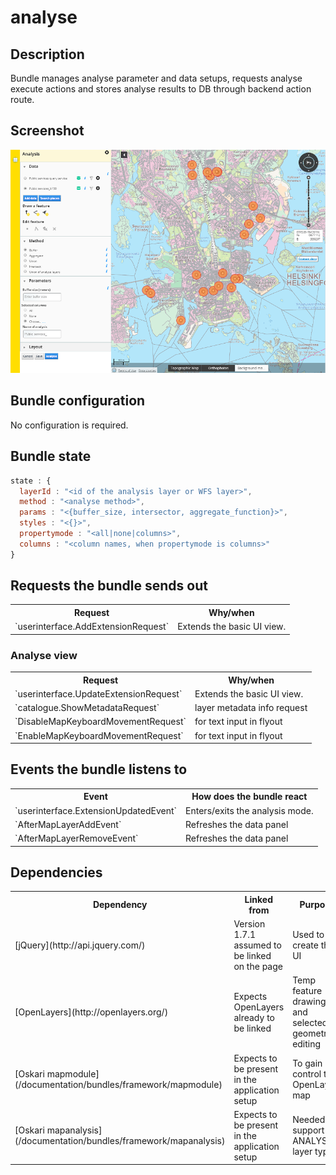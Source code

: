 # analyse

## Description

Bundle manages analyse parameter and data setups, requests analyse execute actions and stores analyse results to DB through backend action route.

## Screenshot

![screenshot](analyse.png)

## Bundle configuration

No configuration is required.

## Bundle state

```javascript
state : {
  layerId : "<id of the analysis layer or WFS layer>",
  method : "<analyse method>",
  params : "<{buffer_size, intersector, aggregate_function}>",
  styles : "<{}>",
  propertymode : "<all|none|columns>",
  columns : "<column names, when propertymode is columns>"
}
```


## Requests the bundle sends out

<table class="table">
  <tr>
    <th>Request</th><th>Why/when</th>
  </tr>
  <tr>
    <td>`userinterface.AddExtensionRequest`</td><td>Extends the basic UI view.</td>
  </tr>
</table>

### Analyse view

<table class="table">
  <tr>
    <th>Request</th><th>Why/when</th>
  </tr>
  <tr>
    <td>`userinterface.UpdateExtensionRequest`</td><td>Extends the basic UI view.</td>
  </tr>
  <tr>
    <td>`catalogue.ShowMetadataRequest`</td><td>layer metadata info request</td>
  </tr>
  <tr>
    <td>`DisableMapKeyboardMovementRequest`</td><td>for text input in flyout</td>
  </tr>
  <tr>
    <td>`EnableMapKeyboardMovementRequest`</td><td>for text input in flyout</td>
  </tr>
</table>

## Events the bundle listens to

<table class="table">
  <tr>
    <th>Event</th><th>How does the bundle react</th>
  </tr>
  <tr>
    <td>`userinterface.ExtensionUpdatedEvent`</td>
    <td>Enters/exits the analysis mode.</td>
  </tr>
  <tr>
    <td>`AfterMapLayerAddEvent`</td>
    <td>Refreshes the data panel</td>
  </tr>
  <tr>
    <td>`AfterMapLayerRemoveEvent`</td>
    <td>Refreshes the data panel</td>
  </tr>
</table>

## Dependencies

<table class="table">
  <tr>
    <th>Dependency</th><th>Linked from</th><th>Purpose</th>
  </tr>
  <tr>
    <td> [jQuery](http://api.jquery.com/) </td>
    <td> Version 1.7.1 assumed to be linked on the page</td>
    <td> Used to create the UI</td>
  </tr>
  <tr>
    <td> [OpenLayers](http://openlayers.org/) </td>
    <td> Expects OpenLayers already to be linked </td>
    <td> Temp feature drawing and selected geometry editing</td>
  </tr>
  <tr>
    <td> [Oskari mapmodule](/documentation/bundles/framework/mapmodule)</td>
    <td> Expects to be present in the application setup </td>
    <td> To gain control to OpenLayers map</td>
  </tr>
  <tr>
    <td> [Oskari mapanalysis](/documentation/bundles/framework/mapanalysis)</td>
    <td> Expects to be present in the application setup</td>
    <td> Needed to support the ANALYSIS layer type.</td>
  </tr>
</table>
